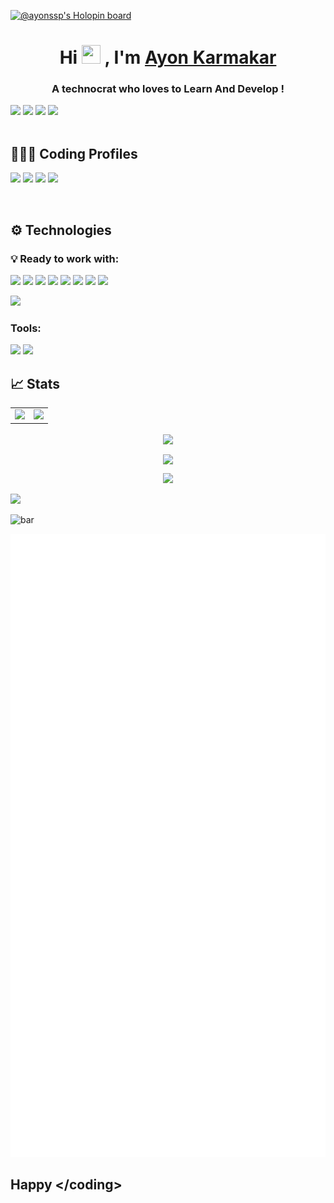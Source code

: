 [![@ayonssp's Holopin board](https://holopin.io/api/user/board?user=ayonssp)](https://holopin.io/@ayonssp)

<h1 align="center">Hi <img src="https://raw.githubusercontent.com/thepranaygupta/thepranaygupta/main/src/wave.gif" width="30px" height="30px"> , I'm <a href='https://linktr.ee/AYON_SSP' target="_blank">Ayon Karmakar</a></h1>
<!-- add hay happy </coding>  .. < and > with different colores -->

<h3 align="center">A technocrat who loves to Learn And Develop !</h3>

<a href='https://www.linkedin.com/in/ayon-k' target="_blank"><img src="https://img.icons8.com/external-justicon-lineal-color-justicon/64/000000/external-linkedin-social-media-justicon-lineal-color-justicon.png"/></a>
<a href='https://twitter.com/ayonssp'><img src="https://img.icons8.com/external-justicon-lineal-color-justicon/64/000000/external-twitter-social-media-justicon-lineal-color-justicon.png"/></a>
<a href='https://www.instagram.com/_ayon_.07'><img src="https://img.icons8.com/external-justicon-lineal-color-justicon/64/000000/external-instagram-social-media-justicon-lineal-color-justicon.png"/></a>
<a href='https://www.linkedin.com/in/ayon-k'><img src="https://img.icons8.com/external-justicon-lineal-color-justicon/64/000000/external-discord-social-media-justicon-lineal-color-justicon.png"/></a>
<br>
<br>
## 👨🏻‍💻 Coding Profiles

<a href='https://leetcode.com/ayon_ssp/'><img src="https://img.icons8.com/external-tal-revivo-color-tal-revivo/48/undefined/external-level-up-your-coding-skills-and-quickly-land-a-job-logo-color-tal-revivo.png"/></a>
<a href='https://www.codechef.com/users/ayon_ssp'><img src="https://img.icons8.com/color/48/undefined/codechef.png"/></a>
<a href='https://auth.geeksforgeeks.org/user/ayonssp/articles'><img src="https://img.icons8.com/color/60/undefined/GeeksforGeeks.png"/></a>
<a href='https://www.hackerrank.com/ayon_ssp'><img src="https://img.icons8.com/external-tal-revivo-color-tal-revivo/48/undefined/external-hackerrank-is-a-technology-company-that-focuses-on-competitive-programming-logo-color-tal-revivo.png"/></a>
<a href='https://github.com/Ayon-SSP'></a>
<!-- <a href='https://github.com/Ayon-SSP'><img src="https://img.icons8.com/bubbles/50/undefined/codechef.png"/></a> -->
<br>

## ⚙️ Technologies

### 💡 Ready to work with:

<!-- <a href='https://github.com/Ayon-SSP'></a> -->
<a href='https://github.com/Ayon-SSP'><img src="https://img.icons8.com/color/48/undefined/python--v1.png"/></a>
<a href='https://github.com/Ayon-SSP'><img src="https://img.icons8.com/color/48/undefined/c-plus-plus-logo.png"/></a>
<a href='https://github.com/Ayon-SSP'><img src="https://img.icons8.com/color/48/undefined/java-coffee-cup-logo--v1.png"/></a>
<a href='https://github.com/Ayon-SSP'><img src="https://img.icons8.com/color/48/undefined/css3.png"/></a>
<a href='https://github.com/Ayon-SSP'><img src="https://img.icons8.com/color/48/undefined/html-5--v1.png"/></a>
<a href='https://github.com/Ayon-SSP'><img src="https://img.icons8.com/color/48/undefined/javascript--v1.png"/></a>
<img src="https://img.icons8.com/officel/50/000000/php-logo.png"/>
<a href='https://github.com/Ayon-SSP'><img src="https://img.icons8.com/color/48/undefined/mysql-logo.png"/></a>

<a href='https://github.com/Ayon-SSP'><img src="https://img.icons8.com/external-flaticons-flat-flat-icons/100/undefined/external-algorithms-data-analytics-flaticons-flat-flat-icons.png"/></a>






### Tools:
<a href='https://github.com/Ayon-SSP'><img src="https://img.icons8.com/color/48/undefined/visual-studio-code-2019.png"/></a>
<a href='https://github.com/Ayon-SSP'><img src="https://img.icons8.com/color/48/undefined/pycharm.png"/></a>
<a href='https://github.com/Ayon-SSP'></a>



## 📈 Stats 

<table>
<tr>
<td>
<img src="https://github-readme-stats.vercel.app/api?username=ayon-ssp&include_all_commits=true&count_private=true&show_icons=true&line_height=20&theme=tokyonight"/>
<td><img src="https://github-readme-stats.vercel.app/api/top-langs?username=ayon-ssp&show_icons=true&locale=en&layout=compact&theme=tokyonight" />
</td>
</tr>
</table>
<p align="center">
<img align="center" src="https://github-readme-streak-stats.herokuapp.com/?user=ayon-ssp&theme=tokyonight" />
</p>
<!-- <img align="center" src="https://github-readme-stats.vercel.app/api/top-langs/?username=ayon-ssp&theme=tokyonight"/> -->
<!-- <img align="center" src="https://github-profile-summary-cards.vercel.app/api/cards/profile-details?username=ayon-ssp&theme=vue"/> -->

<p align="center">
<img align="center" src="https://github-profile-summary-cards.vercel.app/api/cards/profile-details?username=ayon-ssp&theme=tokyonight" />
</p>
<p align="center">
<img height="273em" src="https://leetcard.jacoblin.cool/ayon_ssp?theme=light&ext=contest"/>
</p>


<a href="https://visitorbadge.io/status?path=AYON_SSP"><img src="https://api.visitorbadge.io/api/combined?path=AYON_SSP&label=AYON%20(VISITORS)&labelColor=%232ccce4&countColor=%23697689" /></a>

![bar](https://spotify-bar.vercel.app/api/now-playing)

![METRICS_IMAGE](github-metrics.svg)

## Happy </coding<coding>> 


<!--
**Ayon-SSP/Ayon-SSP** is a ✨ _special_ ✨ repository because its `README.md` (this file) appears on your GitHub profile.

Here are some ideas to get you started:

- 🔭 I’m currently working on ...
- 🌱 I’m currently learning ...
- 👯 I’m looking to collaborate on ...
- 🤔 I’m looking for help with ...
- 💬 Ask me about ...
- 📫 How to reach me: ...
- 😄 Pronouns: ...
- ⚡ Fun fact: ...
-->